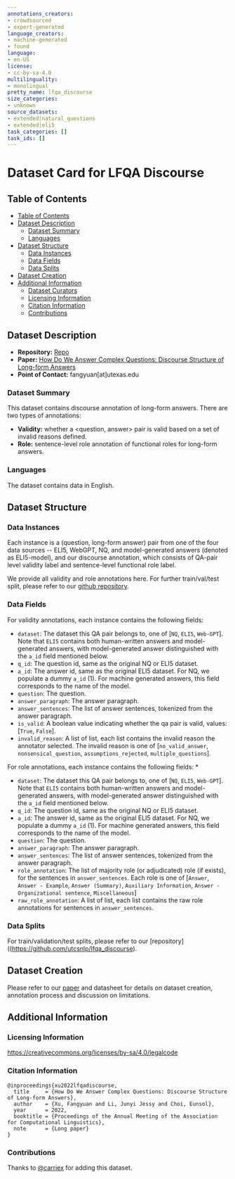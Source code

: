 ```yaml
---
annotations_creators:
- crowdsourced
- expert-generated
language_creators:
- machine-generated
- found
language:
- en-US
license:
- cc-by-sa-4.0
multilinguality:
- monolingual
pretty_name: lfqa_discourse
size_categories:
- unknown
source_datasets:
- extended|natural_questions
- extended|eli5
task_categories: []
task_ids: []
---
```


# Dataset Card for LFQA Discourse

## Table of Contents
- [Table of Contents](#table-of-contents)
- [Dataset Description](#dataset-description)
  - [Dataset Summary](#dataset-summary)
  - [Languages](#languages)
- [Dataset Structure](#dataset-structure)
  - [Data Instances](#data-instances)
  - [Data Fields](#data-fields)
  - [Data Splits](#data-splits)
- [Dataset Creation](#dataset-creation)
- [Additional Information](#additional-information)
  - [Dataset Curators](#dataset-curators)
  - [Licensing Information](#licensing-information)
  - [Citation Information](#citation-information)
  - [Contributions](#contributions)

## Dataset Description

- **Repository:** [Repo](https://github.com/utcsnlp/lfqa_discourse)
- **Paper:** [How Do We Answer Complex Questions: Discourse Structure of Long-form Answers](https://arxiv.org/abs/2203.11048)
- **Point of Contact:** fangyuan[at]utexas.edu

### Dataset Summary

This dataset contains discourse annotation of long-form answers. There are two types of annotations:
* **Validity:** whether a <question, answer> pair is valid based on a set of invalid reasons defined.
* **Role:** sentence-level role annotation of functional roles for long-form answers.

### Languages

The dataset contains data in English.

## Dataset Structure

### Data Instances

Each instance is a (question, long-form answer) pair from one of the four data sources -- ELI5, WebGPT, NQ, and model-generated answers (denoted as ELI5-model), and our discourse annotation, which consists of QA-pair level validity label and sentence-level functional role label.

We provide all validity and role annotations here. For further train/val/test split, please refer to our [github repository](https://github.com/utcsnlp/lfqa_discourse).

### Data Fields

For validity annotations, each instance contains the following fields:
* `dataset`: The dataset this QA pair belongs to, one of [`NQ`, `ELI5`, `Web-GPT`]. Note that `ELI5` contains both human-written answers and model-generated answers, with model-generated answer distinguished with the `a_id` field mentioned below.
* `q_id`: The question id, same as the original NQ or ELI5 dataset.
* `a_id`: The answer id, same as the original ELI5 dataset. For NQ, we populate a dummy `a_id` (1). For machine generated answers, this field corresponds to the name of the model. 
* `question`: The question.
* `answer_paragraph`: The answer paragraph.
* `answer_sentences`: The list of answer sentences, tokenized from the answer paragraph.
* `is_valid`: A boolean value indicating whether the qa pair is valid, values: [`True`, `False`].
* `invalid_reason`: A list of list, each list contains the invalid reason the annotator selected. The invalid reason is one of [`no_valid_answer`, `nonsensical_question`, `assumptions_rejected`, `multiple_questions`].

For role annotations, each instance contains the following fields:
* 
* `dataset`: The dataset this QA pair belongs to, one of [`NQ`, `ELI5`, `Web-GPT`]. Note that `ELI5` contains both human-written answers and model-generated answers, with model-generated answer distinguished with the `a_id` field mentioned below.
* `q_id`: The question id, same as the original NQ or ELI5 dataset.
* `a_id`: The answer id, same as the original ELI5 dataset. For NQ, we populate a dummy `a_id` (1). For machine generated answers, this field corresponds to the name of the model. 
* `question`: The question.
* `answer_paragraph`: The answer paragraph.
* `answer_sentences`: The list of answer sentences, tokenized from the answer paragraph.
* `role_annotation`: The list of majority role (or adjudicated) role (if exists), for the sentences in `answer_sentences`. Each role is one of [`Answer`, `Answer - Example`, `Answer (Summary)`, `Auxiliary Information`, `Answer - Organizational sentence`, `Miscellaneous`]
* `raw_role_annotation`: A list of list, each list contains the raw role annotations for sentences in `answer_sentences`.


### Data Splits

For train/validation/test splits, please refer to our [repository]((https://github.com/utcsnlp/lfqa_discourse).

## Dataset Creation

Please refer to our [paper](https://arxiv.org/abs/2203.11048) and datasheet for details on dataset creation, annotation process and discussion on limitations.

## Additional Information


### Licensing Information

https://creativecommons.org/licenses/by-sa/4.0/legalcode

### Citation Information
```
@inproceedings{xu2022lfqadiscourse,
  title     = {How Do We Answer Complex Questions: Discourse Structure of Long-form Answers},
  author    = {Xu, Fangyuan and Li, Junyi Jessy and Choi, Eunsol},
  year      = 2022,
  booktitle = {Proceedings of the Annual Meeting of the Association for Computational Linguistics},
  note      = {Long paper}
}
```
### Contributions

Thanks to [@carriex](https://github.com/carriex) for adding this dataset.